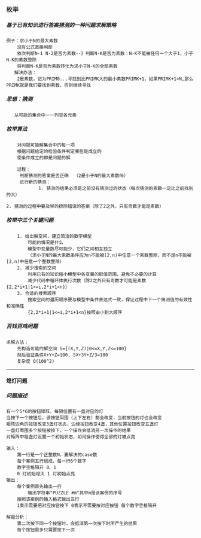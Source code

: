 ### 枚举
##### 基于已有知识进行答案猜测的一种问题求解策略  

    例子：求小于N的最大素数  
        没有公式直接判断  
        依次判断N-1 N-2是否为素数--》判断N-K是否为素数：N-K不能被任何一个大于1，小于N-K的素数整除  
        将判断N-K是否为素数转化为求小于N-K的全部素数  
       解决办法：  
        2是素数，记为PRIM0...寻找到比PRIMK大的最小素数PRIMK+1，如果PRIMK+1>N,那么PRIMK就是我们要找到素数，否则继续寻找  
##### 思想：猜测  
       从可能的集合中一一列举各元素  
##### 枚举算法  
        对问题可能解集合中的每一项  
        根据问题给定的检验条件判定哪些是成立的  
        使条件成立的即是问题的解  
        
        过程：
         判断猜测的答案是否正确  （2是小于N的最大素数吗）
         进行新的猜测：  
                1. 猜测的结果必须是之前没有猜测过的状态（每次猜测的素数一定比之前找到的大）  
                2. 猜测的过程中要及早的排除错误的答案（除了2之外，只有奇数才能是素数）
                
##### 枚举中三个关键问题  
        1. 给出解空间，建立简洁的数学模型  
            可能的情况是什么
            模型中变量数尽可能少，它们之间相互独立
            （求小于N的最大素数条件应为n不能被[2,n)中任意一个素数整除，而不是n不能被[2,n)中任意一个整数整除）
        2. 减少搜索的空间
            利用已有的知识缩小模型中各变量的取值范围，避免不必要的计算
            减少代码中循环体执行次数（除2之外只有奇数才可能是素数{2,2*i+1|1<=i,2*i+1<n}）
        3. 合适的搜索顺序
            搜索空间的遍历顺序要与模型中条件表达式一致，保证过程中下一个猜测值的有效性和准确性
            {2,2*i+1|1<=i,2*i+1<n}按照由小到大顺序
            
##### 百钱百鸡问题
    求解方法：
        先构造可能的解空间 S={(X,Y,Z)|0<=X,Y,Z<=100}
        然后验证条件X+Y+Z=100, 5X+3Y+Z/3=100
        复杂度 O(100^2) 
 -------
#### 熄灯问题

##### 问题描述
    有一个5*6的按钮矩阵，每隔位置有一盏对应的灯  
    当按下一个按钮后，该按钮周围（上下左右）都会改变，当前按钮的灯也会改变
    矩阵边角的按钮改变3盏灯状态，边缘按钮改变4盏，其他位置按钮改变五盏灯
    一盏灯周围多个按钮被按下，一个操作会抵消另一次操作的结果
    对矩阵中每盏灯设置一个初始状态，如何操作使得全部的灯被点亮
    
    输入：
        第一行是一个正整数N，要解决的case数
        每个案例五行组成，每一行6个数字
        数字空格隔开 0、1
        0 灯初始熄灭 1 灯初始点亮
    输出：
        每个案例首先输出一行
            输出字符串"PUZZLE #m"其中m是该案例的序号
        按照该案例的输入格式输出五行
        1表示需要把对应按钮按下 0表示不需要按对应按钮 每个数字空格隔开
        
    解题分析：
        第二次按下同一个按钮时，会抵消第一次按下时所产生的结果
        每个按钮最多只需要按下一次
    
            
